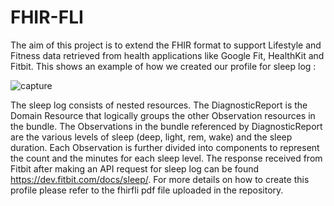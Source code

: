 # FHIR-FLI
The aim of this project is to extend the FHIR format to support Lifestyle and Fitness data retrieved from health applications like Google Fit, HealthKit and Fitbit.
This shows an example of how we created our profile for sleep log :

![capture](https://user-images.githubusercontent.com/13016465/29273226-694f285a-80fb-11e7-8bdf-58bf588a60b1.PNG)



The sleep log consists of nested resources. The DiagnosticReport is the Domain Resource that logically groups the other Observation resources in the bundle. The Observations in the bundle referenced by DiagnosticReport are the various levels of sleep (deep, light, rem, wake) and the sleep duration. Each Observation is further divided into components to represent the count and the minutes for each sleep level. The response received from Fitbit after making an API request for sleep log can be found https://dev.fitbit.com/docs/sleep/. For more details on how to create this profile please refer to the fhirfli pdf file uploaded in the repository.
